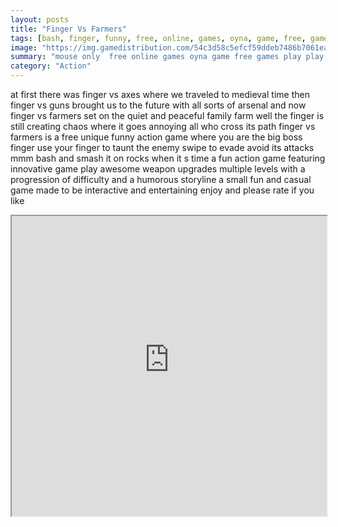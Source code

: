 ```yaml
---
layout: posts
title: "Finger Vs Farmers"
tags: [bash, finger, funny, free, online, games, oyna, game, free, games, play, play, games]
image: "https://img.gamedistribution.com/54c3d58c5efcf59ddeb7486b7061ea5a.jpg"
summary: "mouse only  free online games oyna game free games play play games"
category: "Action"
---
```


at first there was finger vs axes where we traveled to medieval time then finger vs guns brought us to the future with all sorts of arsenal and now finger vs farmers set on the quiet and peaceful family farm well the finger is still creating chaos where it goes annoying all who cross its path finger vs farmers is a free unique funny action game where you are the big boss finger use your finger to taunt the enemy swipe to evade avoid its attacks mmm bash and smash it on rocks when it s time a fun action game featuring innovative game play awesome weapon upgrades multiple levels with a progression of difficulty and a humorous storyline a small fun and casual game made to be interactive and entertaining enjoy and please rate if you like

<iframe width="100%" height="480px;" src="https://flash.gamedistribution.com?game=54c3d58c5efcf59ddeb7486b7061ea5a"></iframe>